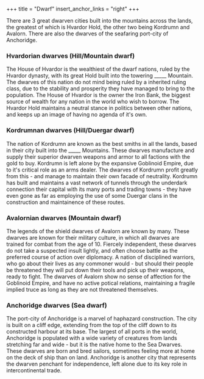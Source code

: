 +++
title = "Dwarf"
insert_anchor_links = "right"
+++

There are 3 great dwarven cities built into the mountains across the lands, the greatest of which is Hvardor Hold, the other two being Kordrumn and Avalorn.
There are also the dwarves of the seafaring port-city of Anchoridge.

### Hvardorian dwarves (Hill/Mountain dwarf)
The House of Hvardor is the wealthiest of the dwarf nations, ruled by the Hvardor dynasty, with its great Hold built into the towering _____ Mountain. The dwarves of this nation do not mind being ruled by a inherited ruling class, due to the stability and prosperity they have managed to bring to the population. The House of Hvardor is the owner the Iron Bank, the biggest source of wealth for any nation in the world who wish to borrow. The Hvardor Hold maintains a neutral stance in politics between other nations, and keeps up an image of having no agenda of it's own.

### Kordrumnan dwarves (Hill/Duergar dwarf)
The nation of Kordrumn are known as the best smiths in all the lands, based in their city built into the _____ Mountains. These dwarves manufacture and supply their superior dwarven weapons and armor to all factions with the gold to buy.  Kordrumn is left alone by the expansive Goblinoid Empire, due to it's critical role as an arms dealer. The dwarves of Kordrumn profit greatly from this - and manage to maintain their own facade of neutrality. Kordrumn has built and maintains a vast network of tunnels through the underdark connection their capital with its many ports and trading towns - they have even gone as far as employing the use of some Duergar clans in the construction and maintainence of these routes.

### Avalornian dwarves (Mountain dwarf)
The legends of the shield dwarves of Avalorn are known by many. These dwarves are known for their military culture, in which all dwarves are trained for combat from the age of 10. Fiercely independent, these dwarves do not take a suspected insult lightly, and often choose battle as the preferred course of action over diplomacy. A nation of disciplined warriors, who go about their lives as any commoner would - but should their people be threatened they will put down their tools and pick up their weapons, ready to fight. The dwarves of Avalorn show no sense of affection for the Goblinoid Empire, and have no active potical relations, maintaining a fragile implied truce as long as they are not threatened themselves.

### Anchoridge dwarves (Sea dwarf)
The port-city of Anchoridge is a marvel of haphazard construction. The city is built on a cliff edge, extending from the top of the cliff down to its constructed harbour at its base. The largest of all ports in the world, Anchoridge is populated with a wide variety of creatures from lands stretching far and wide - but it is the native home to the Sea Dwarves. These dwarves are born and bred sailors, sometimes feeling more at home on the deck of ship than on land. Anchoridge is another city that represents the dwarven penchant for independence, left alone due to its key role in intercontinental trade.

